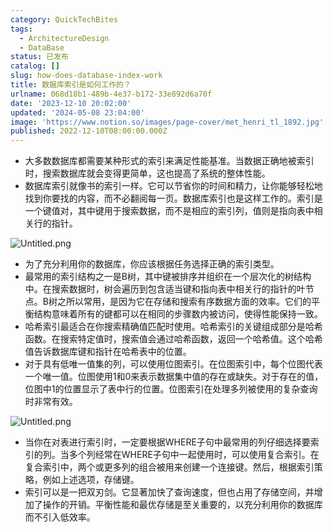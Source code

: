 ```yaml
---
category: QuickTechBites
tags:
  - ArchitectureDesign
  - DataBase
status: 已发布
catalog: []
slug: how-does-database-index-work
title: 数据库索引是如何工作的？
urlname: 068d18b1-489b-4e37-b172-33e892d6a70f
date: '2023-12-10 20:02:00'
updated: '2024-05-08 23:04:00'
image: 'https://www.notion.so/images/page-cover/met_henri_tl_1892.jpg'
published: 2022-12-10T08:00:00.000Z
---
```

- 大多数数据库都需要某种形式的索引来满足性能基准。当数据正确地被索引时，搜索数据库就会变得更简单，这也提高了系统的整体性能。
- 数据库索引就像书的索引一样。它可以节省你的时间和精力，让你能够轻松地找到你要找的内容，而不必翻阅每一页。数据库索引也是这样工作的。索引是一个键值对，其中键用于搜索数据，而不是相应的索引列，值则是指向表中相关行的指针。

![Untitled.png](https://prod-files-secure.s3.us-west-2.amazonaws.com/5d24fe63-e567-4804-86f9-9fdc62e13082/3e87f042-644d-48ab-9a58-227f3d930d71/Untitled.png?X-Amz-Algorithm=AWS4-HMAC-SHA256&X-Amz-Content-Sha256=UNSIGNED-PAYLOAD&X-Amz-Credential=ASIAZI2LB466S33JCOKY%2F20250223%2Fus-west-2%2Fs3%2Faws4_request&X-Amz-Date=20250223T053613Z&X-Amz-Expires=3600&X-Amz-Security-Token=IQoJb3JpZ2luX2VjENX%2F%2F%2F%2F%2F%2F%2F%2F%2F%2FwEaCXVzLXdlc3QtMiJHMEUCIQDDtokA%2BUszou3clDhLk1G4zvMBUWs3Jaums21cRO4kVQIgIrdeVAtwZmjEE63evdhLJTg3Zcj2%2B%2BcO4cgR1joWaW4qiAQI%2Fv%2F%2F%2F%2F%2F%2F%2F%2F%2F%2FARAAGgw2Mzc0MjMxODM4MDUiDPSRZKMKuWMGIU%2BhmCrcA5LPufTv93X95WkcVbPERCdXgqVxeJdeojkOdP%2Fvmne3uhWFjSnhevMcyxOsgJvoT5odieGP01TgmAJDCUvtEDo1MLupqI6WrF%2F6%2BYTsyZtVCjUXzBGfje1OT1ywnhEvk0A4ZJk4%2FetoB0yEqER1s48lnU%2FvzJQ0LGXB%2BRHxW0%2BKMcZqVpwDf2in9KHay0V1sPWcJ7tsKiGBmGLpBzBuJrc%2BLO2pz%2BW9L9OGAXnVY%2FbJU2f2G6qke7b4qYSYdNxTHUilsluLED%2BjXhaNcaHGlP809phWHeR8ZLt0EOYhx%2B3zJpbap6281iIc%2BoJDKSjdyhJRLdiOjTyFHNofk37%2B2Ntk10L0HDzFQ3h9Ytx92AJZrmYnJ7JUk%2FAZy5YpZE0slMCvZE5IPtWNQqRilyVfjeDZ4DrUsD1QA5eHoYXMKx3r3LfVYw45daCyxGt4WNIGhnetIXNj019UwOQumWNhM79ynf6tCK%2FtBmPOyXecS22HFu25eBX%2B53arTQg7cA4tWrzIXAE07rI1skjX778v2bmD486K%2By86xBwbaHxFdrZIgenJrEnJUj%2BmDpCa1AEQm5s%2BU9kPqRSPtAf3GkozZD2CJxpPmqi1gJliXPVu1GTv7bBLwk1EPtam6PGCMIDY6r0GOqUBVlMkN5zUTZzjlYM4%2FTIY6iIUDUfdwWNySQTiVYe3kgWRVu10c3g6WoYT8LBqODgkF%2FUzMMY7%2F%2FQVr%2BFaxXtUmJky6iD20f5Z5lrmhEyCOrtLZSGWMhjTXteIg0%2FXN162H3%2F7u3ssogedXwBPo4ti8t3Mrp0ABU6W0S79E6%2BcOwD5byXfF9cOweW%2Bcs8w73O7Qh%2Bpi11dAzKwMVJNLvRjUearHn7C&X-Amz-Signature=a4384e503515cdaf5dd13bbd62ae2f5cb4725db369ca8cc9b6194541768f1b52&X-Amz-SignedHeaders=host&x-id=GetObject)

- 为了充分利用你的数据库，你应该根据任务选择正确的索引类型。
- 最常用的索引结构之一是B树，其中键被排序并组织在一个层次化的树结构中。在搜索数据时，树会遍历到包含适当键和指向表中相关行的指针的叶节点。B树之所以常用，是因为它在存储和搜索有序数据方面的效率。它们的平衡结构意味着所有的键都可以在相同的步骤数内被访问，使得性能保持一致。
- 哈希索引最适合在你搜索精确值匹配时使用。哈希索引的关键组成部分是哈希函数。在搜索特定值时，搜索值会通过哈希函数，返回一个哈希值。这个哈希值告诉数据库键和指针在哈希表中的位置。
- 对于具有低唯一值集的列，可以使用位图索引。在位图索引中，每个位图代表一个唯一值。位图使用1和0来表示数据集中值的存在或缺失。对于存在的值，位图中1的位置显示了表中行的位置。位图索引在处理多列被使用的复杂查询时非常有效。

![Untitled.png](https://prod-files-secure.s3.us-west-2.amazonaws.com/5d24fe63-e567-4804-86f9-9fdc62e13082/25e88b4a-737d-484e-85cc-b7fe2444aa3c/Untitled.png?X-Amz-Algorithm=AWS4-HMAC-SHA256&X-Amz-Content-Sha256=UNSIGNED-PAYLOAD&X-Amz-Credential=ASIAZI2LB466S33JCOKY%2F20250223%2Fus-west-2%2Fs3%2Faws4_request&X-Amz-Date=20250223T053613Z&X-Amz-Expires=3600&X-Amz-Security-Token=IQoJb3JpZ2luX2VjENX%2F%2F%2F%2F%2F%2F%2F%2F%2F%2FwEaCXVzLXdlc3QtMiJHMEUCIQDDtokA%2BUszou3clDhLk1G4zvMBUWs3Jaums21cRO4kVQIgIrdeVAtwZmjEE63evdhLJTg3Zcj2%2B%2BcO4cgR1joWaW4qiAQI%2Fv%2F%2F%2F%2F%2F%2F%2F%2F%2F%2FARAAGgw2Mzc0MjMxODM4MDUiDPSRZKMKuWMGIU%2BhmCrcA5LPufTv93X95WkcVbPERCdXgqVxeJdeojkOdP%2Fvmne3uhWFjSnhevMcyxOsgJvoT5odieGP01TgmAJDCUvtEDo1MLupqI6WrF%2F6%2BYTsyZtVCjUXzBGfje1OT1ywnhEvk0A4ZJk4%2FetoB0yEqER1s48lnU%2FvzJQ0LGXB%2BRHxW0%2BKMcZqVpwDf2in9KHay0V1sPWcJ7tsKiGBmGLpBzBuJrc%2BLO2pz%2BW9L9OGAXnVY%2FbJU2f2G6qke7b4qYSYdNxTHUilsluLED%2BjXhaNcaHGlP809phWHeR8ZLt0EOYhx%2B3zJpbap6281iIc%2BoJDKSjdyhJRLdiOjTyFHNofk37%2B2Ntk10L0HDzFQ3h9Ytx92AJZrmYnJ7JUk%2FAZy5YpZE0slMCvZE5IPtWNQqRilyVfjeDZ4DrUsD1QA5eHoYXMKx3r3LfVYw45daCyxGt4WNIGhnetIXNj019UwOQumWNhM79ynf6tCK%2FtBmPOyXecS22HFu25eBX%2B53arTQg7cA4tWrzIXAE07rI1skjX778v2bmD486K%2By86xBwbaHxFdrZIgenJrEnJUj%2BmDpCa1AEQm5s%2BU9kPqRSPtAf3GkozZD2CJxpPmqi1gJliXPVu1GTv7bBLwk1EPtam6PGCMIDY6r0GOqUBVlMkN5zUTZzjlYM4%2FTIY6iIUDUfdwWNySQTiVYe3kgWRVu10c3g6WoYT8LBqODgkF%2FUzMMY7%2F%2FQVr%2BFaxXtUmJky6iD20f5Z5lrmhEyCOrtLZSGWMhjTXteIg0%2FXN162H3%2F7u3ssogedXwBPo4ti8t3Mrp0ABU6W0S79E6%2BcOwD5byXfF9cOweW%2Bcs8w73O7Qh%2Bpi11dAzKwMVJNLvRjUearHn7C&X-Amz-Signature=d3f6e81fe63e2f37e6caeee8c9c091ab2363a9d891151d1f3b21da628af9f3b7&X-Amz-SignedHeaders=host&x-id=GetObject)

- 当你在对表进行索引时，一定要根据WHERE子句中最常用的列仔细选择要索引的列。当多个列经常在WHERE子句中一起使用时，可以使用复合索引。在复合索引中，两个或更多列的组合被用来创建一个连接键。然后，根据索引策略，例如上述选项，存储键。
- 索引可以是一把双刃剑。它显著加快了查询速度，但也占用了存储空间，并增加了操作的开销。平衡性能和最优存储是至关重要的，以充分利用你的数据库而不引入低效率。
